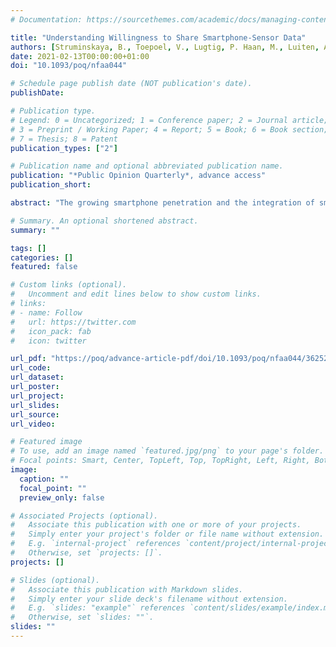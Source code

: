```yaml
---
# Documentation: https://sourcethemes.com/academic/docs/managing-content/

title: "Understanding Willingness to Share Smartphone-Sensor Data"
authors: [Struminskaya, B., Toepoel, V., Lugtig, P. Haan, M., Luiten, A. and Schouten, J.G.]
date: 2021-02-13T00:00:00+01:00
doi: "10.1093/poq/nfaa044"

# Schedule page publish date (NOT publication's date).
publishDate:

# Publication type.
# Legend: 0 = Uncategorized; 1 = Conference paper; 2 = Journal article;
# 3 = Preprint / Working Paper; 4 = Report; 5 = Book; 6 = Book section;
# 7 = Thesis; 8 = Patent
publication_types: ["2"]

# Publication name and optional abbreviated publication name.
publication: "*Public Opinion Quarterly*, advance access"
publication_short: 

abstract: "The growing smartphone penetration and the integration of smartphones into people’s everyday practices offer researchers opportunities to augment survey measurement with smartphone-sensor measurement or to replace self-reports. Potential benefits include lower measurement error, a widening of research questions, collection of in situ data, and a lowered respondent burden. However, privacy considerations and other concerns may lead to nonparticipation. To date, little is known about the mechanisms of willingness to share sensor data by the general population, and no evidence is available concerning the stability of willingness. The present study focuses on survey respondents’ willingness to share data collected using smartphone sensors (GPS, camera, and wearables) in a probability-based online panel of the general population of the Netherlands. A randomized experiment varied study sponsor, framing of the request, the emphasis on control over the data collection process, and assurance of privacy and confidentiality. Respondents were asked repeatedly about their willingness to share the data collected using smartphone sensors, with varying periods before the second request. Willingness to participate in sensor-based data collection varied by the type of sensor, study sponsor, order of the request, respondent’s familiarity with the device, previous experience with participating in research involving smartphone sensors, and privacy concerns. Willingness increased when respondents were asked repeatedly and varied by sensor and task. The timing of the repeated request, one month or six months after the initial request, did not have a significant effect on willingness."

# Summary. An optional shortened abstract.
summary: ""

tags: []
categories: []
featured: false

# Custom links (optional).
#   Uncomment and edit lines below to show custom links.
# links:
# - name: Follow
#   url: https://twitter.com
#   icon_pack: fab
#   icon: twitter

url_pdf: "https://poq/advance-article-pdf/doi/10.1093/poq/nfaa044/36252890/nfaa044.pdf"
url_code:
url_dataset:
url_poster:
url_project:
url_slides:
url_source:
url_video:

# Featured image
# To use, add an image named `featured.jpg/png` to your page's folder. 
# Focal points: Smart, Center, TopLeft, Top, TopRight, Left, Right, BottomLeft, Bottom, BottomRight.
image:
  caption: ""
  focal_point: ""
  preview_only: false

# Associated Projects (optional).
#   Associate this publication with one or more of your projects.
#   Simply enter your project's folder or file name without extension.
#   E.g. `internal-project` references `content/project/internal-project/index.md`.
#   Otherwise, set `projects: []`.
projects: []

# Slides (optional).
#   Associate this publication with Markdown slides.
#   Simply enter your slide deck's filename without extension.
#   E.g. `slides: "example"` references `content/slides/example/index.md`.
#   Otherwise, set `slides: ""`.
slides: ""
---
```

